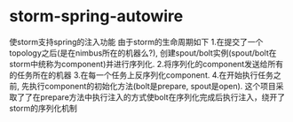# storm-spring-autowire
使storm支持spring的注入功能
由于storm的生命周期如下
1.在提交了一个topology之后(是在nimbus所在的机器么?), 创建spout/bolt实例(spout/bolt在storm中统称为component)并进行序列化. 
2.将序列化的component发送给所有的任务所在的机器 
3.在每一个任务上反序列化component. 
4.在开始执行任务之前, 先执行component的初始化方法(bolt是prepare, spout是open). 
这个项目采取了了在prepare方法中执行注入的方式使bolt在序列化完成后执行注入，绕开了storm的序列化机制
